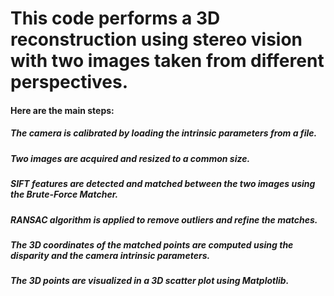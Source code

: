 # This code performs a 3D reconstruction using stereo vision with two images taken from different perspectives. 
#### Here are the main steps:
##### The camera is calibrated by loading the intrinsic parameters from a file.
##### Two images are acquired and resized to a common size.
##### SIFT features are detected and matched between the two images using the Brute-Force Matcher.
##### RANSAC algorithm is applied to remove outliers and refine the matches.
##### The 3D coordinates of the matched points are computed using the disparity and the camera intrinsic parameters.
##### The 3D points are visualized in a 3D scatter plot using Matplotlib.